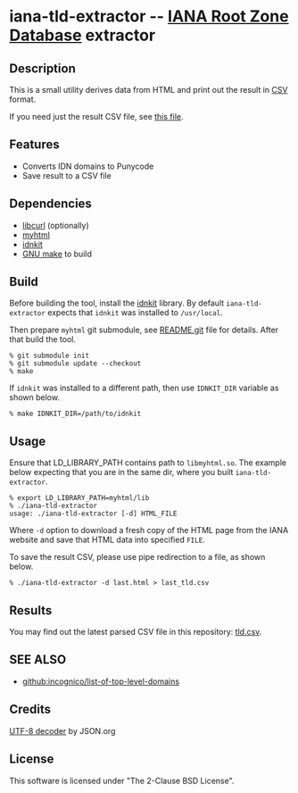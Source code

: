 # iana-tld-extractor -- [IANA Root Zone Database][1] extractor


## Description

This is a small utility derives data from HTML and print out
the result in [CSV][5] format.

If you need just the result CSV file, see [this file][7].


## Features

* Converts IDN domains to Punycode
* Save result to a CSV file


## Dependencies

* [libcurl][2] (optionally)
* [myhtml][3]
* [idnkit][4]
* [GNU make][6] to build


## Build

Before building the tool, install the [idnkit][4] library.
By default `iana-tld-extractor` expects that `idnkit` was
installed to `/usr/local`.

Then prepare `myhtml` git submodule, see [README.git][9] file
for details. After that build the tool.

```
% git submodule init
% git submodule update --checkout
% make
```

If `idnkit` was installed to a different path, then use
`IDNKIT_DIR` variable as shown below.

```
% make IDNKIT_DIR=/path/to/idnkit
```


## Usage

Ensure that LD_LIBRARY_PATH contains path to `libmyhtml.so`.
The example below expecting that you are in the same dir,
where you built `iana-tld-extractor`.

```
% export LD_LIBRARY_PATH=myhtml/lib
% ./iana-tld-extractor
usage: ./iana-tld-extractor [-d] HTML_FILE
```

Where `-d` option to download a fresh copy of the HTML page
from the IANA website and save that HTML data into
specified `FILE`.

To save the result CSV, please use pipe redirection to a file,
as shown below.

```
% ./iana-tld-extractor -d last.html > last_tld.csv
```


## Results

You may find out the latest parsed CSV file in this repository: [tld.csv][7].


## SEE ALSO

* [github:incognico/list-of-top-level-domains][10]


## Credits

[UTF-8 decoder][8] by JSON.org


## License

This software is licensed under "The 2-Clause BSD License".


[1]: https://www.iana.org/domains/root/db
[2]: https://curl.haxx.se/
[3]: https://github.com/lexborisov/myhtml
[4]: https://jprs.co.jp/idn/index-e.html
[5]: https://en.wikipedia.org/wiki/Comma-separated_values
[6]: https://www.gnu.org/software/make/
[7]: /tld.csv
[8]: http://www.json.org/JSON_checker/
[9]: /README.git
[10]: https://github.com/incognico/list-of-top-level-domains
